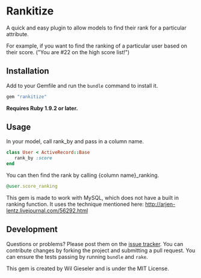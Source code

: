# Rankitize

A quick and easy plugin to allow models to find their rank for a particular attribute.

For example, if you want to find the ranking of a particular user based on their score. ("You are #22 on the high score list!")

## Installation

Add to your Gemfile and run the `bundle` command to install it.

 ```ruby
 gem "rankitize"
 ```

**Requires Ruby 1.9.2 or later.**

## Usage

In your model, call rank_by and pass in a column name.

 ```ruby
 class User < ActiveRecord::Base
	rank_by :score
 end
 ```
You can then find the rank by calling {column name}_ranking.

 ```ruby
 @user.score_ranking
 ```
 
This gem is made to work with MySQL, which does not have a built in ranking function. It uses the technique mentioned here: http://arjen-lentz.livejournal.com/56292.html

## Development

Questions or problems? Please post them on the [issue tracker](https://github.com/supapuerco/rankitize/issues). You can contribute changes by forking the project and submitting a pull request. You can ensure the tests passing by running `bundle` and `rake`.

This gem is created by Wil Gieseler and is under the MIT License.